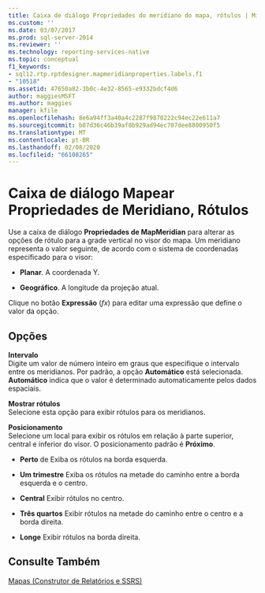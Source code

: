 ```yaml
---
title: Caixa de diálogo Propriedades do meridiano do mapa, rótulos | Microsoft Docs
ms.custom: ''
ms.date: 03/07/2017
ms.prod: sql-server-2014
ms.reviewer: ''
ms.technology: reporting-services-native
ms.topic: conceptual
f1_keywords:
- sql12.rtp.rptdesigner.mapmeridianproperties.labels.f1
- "10518"
ms.assetid: 47650a82-3b0c-4e32-8565-e9332bdcf4d6
author: maggiesMSFT
ms.author: maggies
manager: kfile
ms.openlocfilehash: 8e6a94ff3a40a4c2287f9870222c94ec22e611a7
ms.sourcegitcommit: b87d36c46b39af8b929ad94ec707dee8800950f5
ms.translationtype: MT
ms.contentlocale: pt-BR
ms.lasthandoff: 02/08/2020
ms.locfileid: "66108265"
---
```

# <a name="map-meridian-properties-dialog-box-labels"></a>Caixa de diálogo Mapear Propriedades de Meridiano, Rótulos
  Use a caixa de diálogo **Propriedades de MapMeridian** para alterar as opções de rótulo para a grade vertical no visor do mapa. Um meridiano representa o valor seguinte, de acordo com o sistema de coordenadas especificado para o visor:  
  
-   **Planar**. A coordenada Y.  
  
-   **Geográfico**. A longitude da projeção atual.  
  
 Clique no botão **Expressão** (*fx*) para editar uma expressão que define o valor da opção.  
  
## <a name="options"></a>Opções  
 **Intervalo**  
 Digite um valor de número inteiro em graus que especifique o intervalo entre os meridianos. Por padrão, a opção **Automático** está selecionada. **Automático** indica que o valor é determinado automaticamente pelos dados espaciais.  
  
 **Mostrar rótulos**  
 Selecione esta opção para exibir rótulos para os meridianos.  
  
 **Posicionamento**  
 Selecione um local para exibir os rótulos em relação à parte superior, central e inferior do visor. O posicionamento padrão é **Próximo**.  
  
-   **Perto** de Exiba os rótulos na borda esquerda.  
  
-   **Um trimestre** Exiba os rótulos na metade do caminho entre a borda esquerda e o centro.  
  
-   **Central** Exibir rótulos no centro.  
  
-   **Três quartos** Exibir rótulos na metade do caminho entre o centro e a borda direita.  
  
-   **Longe** Exibir rótulos na borda direita.  
  
## <a name="see-also"></a>Consulte Também  
 [Mapas &#40;Construtor de Relatórios e SSRS&#41;](report-design/maps-report-builder-and-ssrs.md)  
  
  
